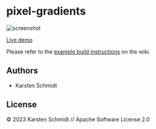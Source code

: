 # pixel-gradients

![screenshot](https://raw.githubusercontent.com/thi-ng/umbrella/develop/assets/examples/pixel-gradients.jpg)

[Live demo](http://demo.thi.ng/umbrella/pixel-gradients/)

Please refer to the [example build instructions](https://github.com/thi-ng/umbrella/wiki/Example-build-instructions) on the wiki.

## Authors

- Karsten Schmidt

## License

&copy; 2023 Karsten Schmidt // Apache Software License 2.0

